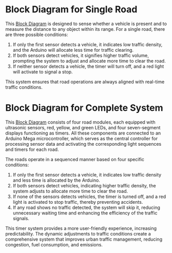 # Block Diagram for Single Road

This [Block Diagram](./DBTMS-Block-Diagram-for-Single-road.JPG) is designed to sense whether a vehicle is present and to measure the distance to any object within its range. For a single road, there are three possible conditions: 

1. If only the first sensor detects a vehicle, it indicates low traffic density, and the Arduino will allocate less time for traffic clearing.
2. If both sensors detect vehicles, it signifies higher traffic volume, prompting the system to adjust and allocate more time to clear the road.
3. If neither sensor detects a vehicle, the timer will turn off, and a red light will activate to signal a stop.

This system ensures that road operations are always aligned with real-time traffic conditions.


# Block Diagram for Complete System

This [Block Diagram](./DBTMS-Block-Diagram-for-all-roads.JPG) consists of four road modules, each equipped with ultrasonic sensors, red, yellow, and green LEDs, and four seven-segment displays functioning as timers. All these components are connected to an Arduino Mega microcontroller, which serves as the central controller for processing sensor data and activating the corresponding light sequences and timers for each road. 

The roads operate in a sequenced manner based on four specific conditions:

1. If only the first sensor detects a vehicle, it indicates low traffic density and less time is allocated by the Arduino.
2. If both sensors detect vehicles, indicating higher traffic density, the system adjusts to allocate more time to clear the road.
3. If none of the sensors detects vehicles, the timer is turned off, and a red light is activated to stop traffic, thereby preventing accidents.
4. If any road shows no traffic detected, the system will skip it, reducing unnecessary waiting time and enhancing the efficiency of the traffic signals.

This timer system provides a more user-friendly experience, increasing predictability. The dynamic adjustments to traffic conditions create a comprehensive system that improves urban traffic management, reducing congestion, fuel consumption, and emissions.
